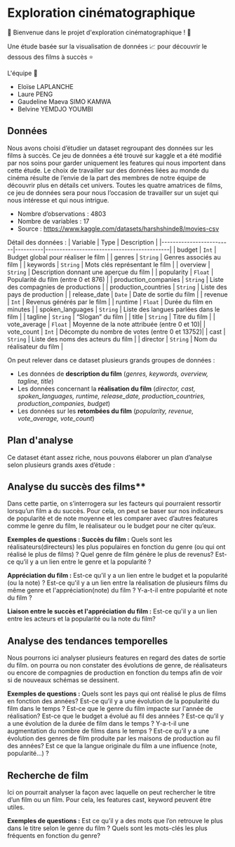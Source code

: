 # Exploration cinématographique
&#x1F3A5; Bienvenue dans le projet d'exploration cinématographique ! &#x1F3A5; 

Une étude basée sur la visualisation de données &#128200; pour découvrir le dessous des films à succès &#11088;

L'équipe &#x1F680;
* Eloïse LAPLANCHE
* Laure PENG
* Gaudeline Maeva SIMO KAMWA
* Belvine YEMDJO YOUMBI

## Données

Nous avons choisi d’étudier un dataset regroupant des données sur les films à succès. Ce jeu de données a été trouvé sur kaggle et a été modifié par nos soins pour garder uniquement  les features qui nous importent dans cette étude.
Le choix de travailler sur des données liées au monde du cinéma résulte de l’envie de la part des membres de notre équipe de découvrir plus en détails cet univers. Toutes les quatre amatrices de films, ce jeu de données sera pour nous l’occasion de travailler sur un sujet qui nous intéresse et qui nous intrigue. 

* Nombre d’observations : 4803
* Nombre de variables : 17
* Source : https://www.kaggle.com/datasets/harshshinde8/movies-csv

Détail des données : 
| Variable                | Type     | Description                                |
|-------------------------|----------|--------------------------------------------|
| budget                  | `Int`    | Budget global pour réaliser le film        |
| genres                  | `String` | Genres associés au film                   |
| keywords                | `String` | Mots clés représentant le film             |
| overview                | `String` | Description donnant une aperçue du film    |
| popularity              | `Float`  | Popularité du film (entre 0 et 876)        |
| production_companies    | `String` | Liste des compagnies de productions        |
| production_countries    | `String` | Liste des pays de production               |
| release_date            | `Date`   | Date de sortie du film                     |
| revenue                 | `Int`    | Revenus générés par le film                |
| runtime                 | `Float`  | Durée du film en minutes                   |
| spoken_languages        | `String` | Liste des langues parlées dans le film     |
| tagline                 | `String` | “Slogan” du film                           |
| title                   | `String` | Titre du film                              |
| vote_average            | `Float`  | Moyenne de la note attribuée (entre 0 et 10)|
| vote_count              | `Int`    | Décompte du nombre de votes (entre 0 et 13752)|
| cast                    | `String` | Liste des noms des acteurs du film         |
| director                | `String` | Nom du réalisateur du film                 |

On peut relever dans ce dataset plusieurs grands groupes de données : 
* Les données de **description du film** (*genres, keywords, overview, tagline, title*)
* Les données concernant la **réalisation du film** (*director, cast, spoken_languages, runtime, release_date, production_countries, production_companies, budget*)
* Les données sur les **retombées du film** (*popularity, revenue, vote_average, vote_count*)


## Plan d'analyse
Ce dataset étant assez riche, nous pouvons élaborer un plan d’analyse selon plusieurs grands axes d’étude :
## Analyse du succès des films** 
Dans cette partie, on s’interrogera sur les facteurs qui pourraient ressortir lorsqu’un film a du succès. Pour cela, on peut se baser sur nos indicateurs de popularité et de note moyenne et les comparer avec d’autres features comme le genre du film, le réalisateur ou le budget pour ne citer qu’eux.

**Exemples de questions :**
**Succès du film :** 
Quels sont les réalisateurs(directeurs) les plus populaires en fonction du genre  (ou qui ont réalisé le plus de films) ?
Quel genre de film génère le plus de revenus?
Est-ce qu’il y a un lien entre le genre et la popularité ?

**Appréciation du film :**
Est-ce qu’il y a un lien entre le budget et la popularité (ou la note) ?
Est-ce qu'il y a un lien entre la réalisation de plusieurs films du même genre et l'appréciation(note) du film ?
Y-a-t-il entre popularité et note du film ?

**Liaison entre le succès et l'appréciation du film :**
Est-ce qu'il y a un lien entre les acteurs et la popularité ou la note du film?

##  Analyse des tendances temporelles
Nous pourrons ici analyser plusieurs features en regard des dates de sortie du film. on pourra ou non constater des évolutions de genre, de réalisateurs ou encore de compagnies de production en fonction du temps afin de voir si de nouveaux schémas se dessinent. 

**Exemples de questions :**
Quels sont les pays qui ont réalisé le plus de films en fonction des années?
Est-ce qu’il y a une évolution de la popularité du film dans le temps ?
Est-ce que le genre du film impacte sur l'année de réalisation?
Est-ce que le budget a évolué au fil des années ?
Est-ce qu’il y a une évolution de la durée de film dans le temps ?
Y-a-t-il une augmentation du nombre de films dans le temps ? 
Est-ce qu’il y a une évolution des genres de film produite par les maisons de production au fil des années?
Est ce que la langue originale du film a une influence (note, popularité…) ?

## Recherche de film

Ici on pourrait analyser la façon avec laquelle on peut rechercher le titre d’un film ou un film. Pour cela, les features cast, keyword peuvent être utiles.

**Exemples de questions :**
Est ce qu’il y a des mots que l’on retrouve le plus dans le titre selon le genre du film ?
Quels sont les mots-clés les plus fréquents en fonction du genre?


